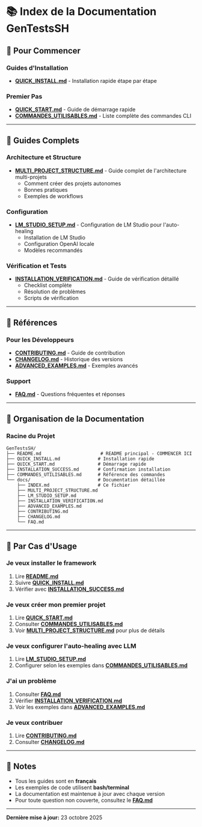 # 📚 Index de la Documentation GenTestsSH

## 🚀 Pour Commencer

### Guides d'Installation
- **[QUICK_INSTALL.md](QUICK_INSTALL.md)** - Installation rapide étape par étape

### Premier Pas
- **[QUICK_START.md](QUICK_START.md)** - Guide de démarrage rapide
- **[COMMANDES_UTILISABLES.md](COMMANDES_UTILISABLES.md)** - Liste complète des commandes CLI

---

## 📖 Guides Complets

### Architecture et Structure
- **[MULTI_PROJECT_STRUCTURE.md](MULTI_PROJECT_STRUCTURE.md)** - Guide complet de l'architecture multi-projets
  - Comment créer des projets autonomes
  - Bonnes pratiques
  - Exemples de workflows

### Configuration
- **[LM_STUDIO_SETUP.md](LM_STUDIO_SETUP.md)** - Configuration de LM Studio pour l'auto-healing
  - Installation de LM Studio
  - Configuration OpenAI locale
  - Modèles recommandés

### Vérification et Tests
- **[INSTALLATION_VERIFICATION.md](INSTALLATION_VERIFICATION.md)** - Guide de vérification détaillé
  - Checklist complète
  - Résolution de problèmes
  - Scripts de vérification

---

## 🔧 Références

### Pour les Développeurs
- **[CONTRIBUTING.md](../CONTRIBUTING.md)** - Guide de contribution
- **[CHANGELOG.md](../CHANGELOG.md)** - Historique des versions
- **[ADVANCED_EXAMPLES.md](ADVANCED_EXAMPLES.md)** - Exemples avancés

### Support
- **[FAQ.md](../FAQ.md)** - Questions fréquentes et réponses

---

## 📂 Organisation de la Documentation

### Racine du Projet
```
GenTestsSH/
├── README.md                      # README principal - COMMENCER ICI
├── QUICK_INSTALL.md              # Installation rapide
├── QUICK_START.md                # Démarrage rapide
├── INSTALLATION_SUCCESS.md       # Confirmation installation
├── COMMANDES_UTILISABLES.md      # Référence des commandes
└── docs/                         # Documentation détaillée
    ├── INDEX.md                  # Ce fichier
    ├── MULTI_PROJECT_STRUCTURE.md
    ├── LM_STUDIO_SETUP.md
    ├── INSTALLATION_VERIFICATION.md
    ├── ADVANCED_EXAMPLES.md
    ├── CONTRIBUTING.md
    ├── CHANGELOG.md
    └── FAQ.md
```

---

## 🎯 Par Cas d'Usage

### Je veux installer le framework
1. Lire **[README.md](../README.md)**
2. Suivre **[QUICK_INSTALL.md](QUICK_INSTALL.md)**
3. Vérifier avec **[INSTALLATION_SUCCESS.md](../INSTALLATION_SUCCESS.md)**

### Je veux créer mon premier projet
1. Lire **[QUICK_START.md](QUICK_START.md)**
2. Consulter **[COMMANDES_UTILISABLES.md](COMMANDES_UTILISABLES.md)**
3. Voir **[MULTI_PROJECT_STRUCTURE.md](MULTI_PROJECT_STRUCTURE.md)** pour plus de détails

### Je veux configurer l'auto-healing avec LLM
1. Lire **[LM_STUDIO_SETUP.md](LM_STUDIO_SETUP.md)**
2. Configurer selon les exemples dans **[COMMANDES_UTILISABLES.md](COMMANDES_UTILISABLES.md)**

### J'ai un problème
1. Consulter **[FAQ.md](../FAQ.md)**
2. Vérifier **[INSTALLATION_VERIFICATION.md](INSTALLATION_VERIFICATION.md)**
3. Voir les exemples dans **[ADVANCED_EXAMPLES.md](ADVANCED_EXAMPLES.md)**

### Je veux contribuer
1. Lire **[CONTRIBUTING.md](../CONTRIBUTING.md)**
2. Consulter **[CHANGELOG.md](../CHANGELOG.md)**

---

## 📝 Notes

- Tous les guides sont en **français**
- Les exemples de code utilisent **bash/terminal**
- La documentation est maintenue à jour avec chaque version
- Pour toute question non couverte, consultez le **[FAQ.md](../FAQ.md)**

---

**Dernière mise à jour:** 23 octobre 2025

